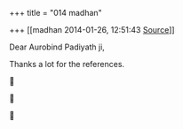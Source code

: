 +++
title = "014 madhan"

+++
[[madhan	2014-01-26, 12:51:43 [Source](https://groups.google.com/g/samskrita/c/uiwBAqymRjw)]]



Dear Aurobind Padiyath ji,  
  
Thanks a lot for the references.  

  
  







